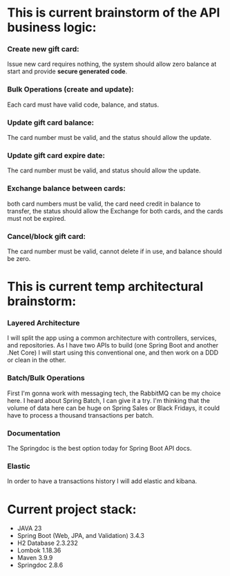 # This is current brainstorm of the API business logic:

### Create new gift card:
 Issue new card requires nothing, the system should allow zero balance at start and provide **secure generated code**.
### Bulk Operations (create and update):
 Each card must have valid code, balance, and status.
### Update gift card balance:
 The card number must be valid, and the status should allow the update.
### Update gift card expire date:
 The card number must be valid, and status should allow the update.
### Exchange balance between cards:
 both card numbers must be valid,
 the card need credit in balance to transfer,
 the status should allow the Exchange for both cards, and the cards must not be expired.
### Cancel/block gift card:
 The card number must be valid, cannot delete if in use, and balance should be zero.


# This is current temp architectural brainstorm:

### Layered Architecture
 I will split the app using a common architecture with controllers, services, and repositories. As I have two
 APIs to build (one Spring Boot and another .Net Core) I will start using this conventional one, and then work
 on a DDD or clean in the other.

### Batch/Bulk Operations
 First I'm gonna work with messaging tech, the RabbitMQ can be my choice here. I heard about Spring Batch, I can give it
 a try. I'm thinking that the volume of data here can be huge on Spring Sales or Black Fridays, it could have to process
 a thousand transactions per batch.

### Documentation
 The Springdoc is the best option today for Spring Boot API docs.

### Elastic
 In order to have a transactions history I will add elastic and kibana.
 

# Current project stack:
 - JAVA 23
 - Spring Boot (Web, JPA, and Validation) 3.4.3
 - H2 Database 2.3.232
 - Lombok 1.18.36
 - Maven 3.9.9
 - Springdoc 2.8.6

